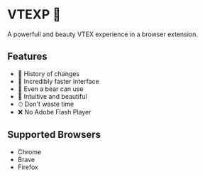 # VTEXP 💅
A powerfull and beauty VTEX experience in a browser extension.

## Features
- 📁 History of changes
- 🚀 Incredibly faster interface
- 🐻 Even a bear can use
- 🌈 Intuitive and beautiful
- ⏱ Don't waste time
- ❌ No Adobe Flash Player

## Supported Browsers
- Chrome
- Brave
- Firefox
